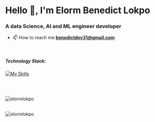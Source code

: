<h1 align="left">Hello 👋, I'm Elorm Benedict Lokpo</h1>
<h3 align="left">A data Science, AI and ML engineer developer </h3>

- 📫 How to reach me **benedictdev31@gmail.com**

<br />

<h5>Technology Stack:</h5>

[![My Skills](https://skillicons.dev/icons?i=python)](https://skillicons.dev) <br />


<br />

<br />


<p><img align="left" src="https://github-readme-streak-stats.herokuapp.com/?user=elormlokpo&theme=algolia" alt="elormlokpo" /></p>
<br /> <br />
<p><img align="left" src="https://github-readme-stats.vercel.app/api/top-langs?username=elormlokpo&show_icons=true&locale=en&layout=compact&theme=algolia" alt="elormlokpo" /></p>




